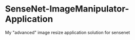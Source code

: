 # SenseNet-ImageManipulator-Application
My "advanced" image resize application solution for sensenet
